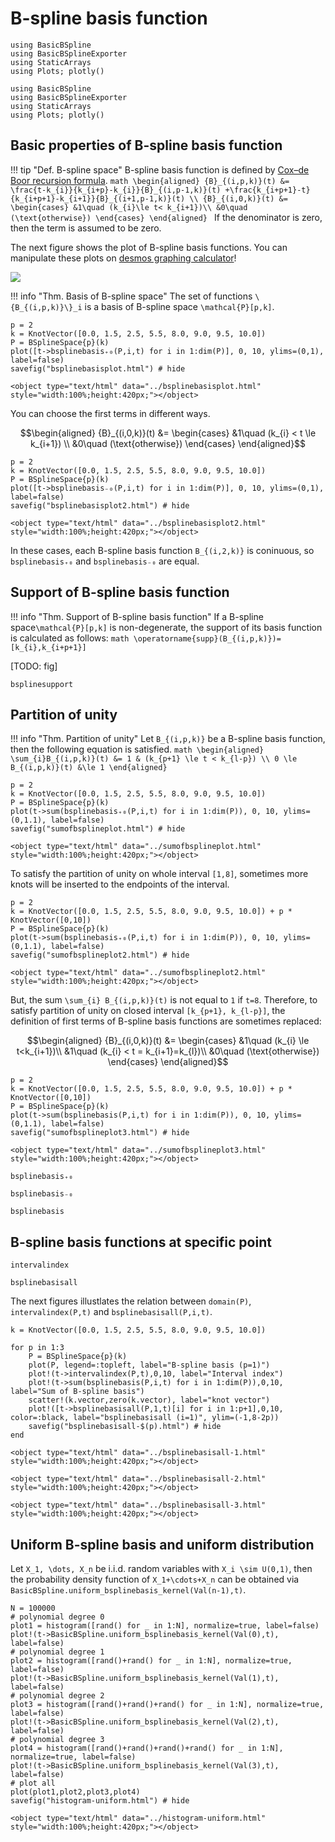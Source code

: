 # B-spline basis function

```@setup math
using BasicBSpline
using BasicBSplineExporter
using StaticArrays
using Plots; plotly()
```

```@setup math2
using BasicBSpline
using BasicBSplineExporter
using StaticArrays
using Plots; plotly()
```

## Basic properties of B-spline basis function

!!! tip "Def.  B-spline space"
    B-spline basis function is defined by [Cox–de Boor recursion formula](https://en.wikipedia.org/wiki/De_Boor%27s_algorithm).
    ```math
    \begin{aligned}
    {B}_{(i,p,k)}(t)
    &=
    \frac{t-k_{i}}{k_{i+p}-k_{i}}{B}_{(i,p-1,k)}(t)
    +\frac{k_{i+p+1}-t}{k_{i+p+1}-k_{i+1}}{B}_{(i+1,p-1,k)}(t) \\
    {B}_{(i,0,k)}(t)
    &=
    \begin{cases}
        &1\quad (k_{i}\le t< k_{i+1})\\
        &0\quad (\text{otherwise})
    \end{cases}
    \end{aligned}
    ```
    If the denominator is zero, then the term is assumed to be zero.

The next figure shows the plot of B-spline basis functions.
You can manipulate these plots on [desmos graphing calculator](https://www.desmos.com/calculator/ql6jqgdabs)!

![](img/bsplinebasis.png)

!!! info "Thm.  Basis of B-spline space"
    The set of functions ``\{B_{(i,p,k)}\}_i`` is a basis of B-spline space ``\mathcal{P}[p,k]``.


```@repl math
p = 2
k = KnotVector([0.0, 1.5, 2.5, 5.5, 8.0, 9.0, 9.5, 10.0])
P = BSplineSpace{p}(k)
plot([t->bsplinebasis₊₀(P,i,t) for i in 1:dim(P)], 0, 10, ylims=(0,1), label=false)
savefig("bsplinebasisplot.html") # hide
```

```@raw html
<object type="text/html" data="../bsplinebasisplot.html" style="width:100%;height:420px;"></object>
```

You can choose the first terms in different ways.

```math
\begin{aligned}
{B}_{(i,0,k)}(t)
&=
\begin{cases}
    &1\quad (k_{i} < t \le k_{i+1}) \\
    &0\quad (\text{otherwise})
\end{cases}
\end{aligned}
```

```@repl math
p = 2
k = KnotVector([0.0, 1.5, 2.5, 5.5, 8.0, 9.0, 9.5, 10.0])
P = BSplineSpace{p}(k)
plot([t->bsplinebasis₋₀(P,i,t) for i in 1:dim(P)], 0, 10, ylims=(0,1), label=false)
savefig("bsplinebasisplot2.html") # hide
```

```@raw html
<object type="text/html" data="../bsplinebasisplot2.html" style="width:100%;height:420px;"></object>
```

In these cases, each B-spline basis function ``B_{(i,2,k)}`` is coninuous, so `bsplinebasis₊₀` and `bsplinebasis₋₀` are equal.

## Support of B-spline basis function
!!! info "Thm.  Support of B-spline basis function"
    If a B-spline space``\mathcal{P}[p,k]`` is non-degenerate, the support of its basis function is calculated as follows:
    ```math
    \operatorname{supp}(B_{(i,p,k)})=[k_{i},k_{i+p+1}]
    ```

[TODO: fig]

```@docs
bsplinesupport
```

## Partition of unity
!!! info "Thm.  Partition of unity"
    Let ``B_{(i,p,k)}`` be a B-spline basis function, then the following equation is satisfied.
    ```math
    \begin{aligned}
    \sum_{i}B_{(i,p,k)}(t) &= 1 & (k_{p+1} \le t < k_{l-p}) \\
    0 \le B_{(i,p,k)}(t) &\le 1
    \end{aligned}
    ```

```@repl math
p = 2
k = KnotVector([0.0, 1.5, 2.5, 5.5, 8.0, 9.0, 9.5, 10.0])
P = BSplineSpace{p}(k)
plot(t->sum(bsplinebasis₊₀(P,i,t) for i in 1:dim(P)), 0, 10, ylims=(0,1.1), label=false)
savefig("sumofbsplineplot.html") # hide
```

```@raw html
<object type="text/html" data="../sumofbsplineplot.html" style="width:100%;height:420px;"></object>
```

To satisfy the partition of unity on whole interval ``[1,8]``, sometimes more knots will be inserted to the endpoints of the interval.

```@repl math
p = 2
k = KnotVector([0.0, 1.5, 2.5, 5.5, 8.0, 9.0, 9.5, 10.0]) + p * KnotVector([0,10])
P = BSplineSpace{p}(k)
plot(t->sum(bsplinebasis₊₀(P,i,t) for i in 1:dim(P)), 0, 10, ylims=(0,1.1), label=false)
savefig("sumofbsplineplot2.html") # hide
```

```@raw html
<object type="text/html" data="../sumofbsplineplot2.html" style="width:100%;height:420px;"></object>
```

But, the sum ``\sum_{i} B_{(i,p,k)}(t)`` is not equal to ``1`` if ``t=8``.
Therefore, to satisfy partition of unity on closed interval ``[k_{p+1}, k_{l-p}]``, the definition of first terms of B-spline basis functions are sometimes replaced:

```math
\begin{aligned}
{B}_{(i,0,k)}(t)
&=
\begin{cases}
    &1\quad (k_{i} \le t<k_{i+1})\\
    &1\quad (k_{i} < t = k_{i+1}=k_{l})\\
    &0\quad (\text{otherwise})
\end{cases}
\end{aligned}
```

```@repl math
p = 2
k = KnotVector([0.0, 1.5, 2.5, 5.5, 8.0, 9.0, 9.5, 10.0]) + p * KnotVector([0,10])
P = BSplineSpace{p}(k)
plot(t->sum(bsplinebasis(P,i,t) for i in 1:dim(P)), 0, 10, ylims=(0,1.1), label=false)
savefig("sumofbsplineplot3.html") # hide
```

```@raw html
<object type="text/html" data="../sumofbsplineplot3.html" style="width:100%;height:420px;"></object>
```

```@docs
bsplinebasis₊₀
```

```@docs
bsplinebasis₋₀
```

```@docs
bsplinebasis
```

## B-spline basis functions at specific point

```@docs
intervalindex
```

```@docs
bsplinebasisall
```

The next figures illustlates the relation between `domain(P)`, `intervalindex(P,t)` and `bsplinebasisall(P,i,t)`.

```@example math2
k = KnotVector([0.0, 1.5, 2.5, 5.5, 8.0, 9.0, 9.5, 10.0])

for p in 1:3
    P = BSplineSpace{p}(k)
    plot(P, legend=:topleft, label="B-spline basis (p=1)")
    plot!(t->intervalindex(P,t),0,10, label="Interval index")
    plot!(t->sum(bsplinebasis(P,i,t) for i in 1:dim(P)),0,10, label="Sum of B-spline basis")
    scatter!(k.vector,zero(k.vector), label="knot vector")
    plot!([t->bsplinebasisall(P,1,t)[i] for i in 1:p+1],0,10, color=:black, label="bsplinebasisall (i=1)", ylim=(-1,8-2p))
    savefig("bsplinebasisall-$(p).html") # hide
end
```

```@raw html
<object type="text/html" data="../bsplinebasisall-1.html" style="width:100%;height:420px;"></object>
```

```@raw html
<object type="text/html" data="../bsplinebasisall-2.html" style="width:100%;height:420px;"></object>
```

```@raw html
<object type="text/html" data="../bsplinebasisall-3.html" style="width:100%;height:420px;"></object>
```

## Uniform B-spline basis and uniform distribution

Let ``X_1, \dots, X_n`` be i.i.d. random variables with ``X_i \sim U(0,1)``, then the probability density function of ``X_1+\cdots+X_n`` can be obtained via `BasicBSpline.uniform_bsplinebasis_kernel(Val(n-1),t)`.

```@example math
N = 100000
# polynomial degree 0
plot1 = histogram([rand() for _ in 1:N], normalize=true, label=false)
plot!(t->BasicBSpline.uniform_bsplinebasis_kernel(Val(0),t), label=false)
# polynomial degree 1
plot2 = histogram([rand()+rand() for _ in 1:N], normalize=true, label=false)
plot!(t->BasicBSpline.uniform_bsplinebasis_kernel(Val(1),t), label=false)
# polynomial degree 2
plot3 = histogram([rand()+rand()+rand() for _ in 1:N], normalize=true, label=false)
plot!(t->BasicBSpline.uniform_bsplinebasis_kernel(Val(2),t), label=false)
# polynomial degree 3
plot4 = histogram([rand()+rand()+rand()+rand() for _ in 1:N], normalize=true, label=false)
plot!(t->BasicBSpline.uniform_bsplinebasis_kernel(Val(3),t), label=false)
# plot all
plot(plot1,plot2,plot3,plot4)
savefig("histogram-uniform.html") # hide
```

```@raw html
<object type="text/html" data="../histogram-uniform.html" style="width:100%;height:420px;"></object>
```
